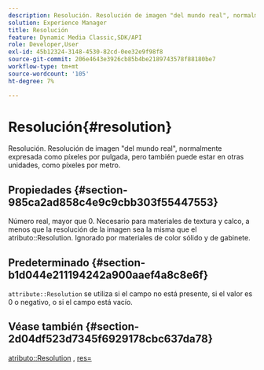 ```yaml
---
description: Resolución. Resolución de imagen "del mundo real", normalmente expresada como píxeles por pulgada, pero también puede estar en otras unidades, como píxeles por metro.
solution: Experience Manager
title: Resolución
feature: Dynamic Media Classic,SDK/API
role: Developer,User
exl-id: 45b12324-3148-4530-82cd-0ee32e9f98f8
source-git-commit: 206e4643e3926cb85b4be2189743578f88180be7
workflow-type: tm+mt
source-wordcount: '105'
ht-degree: 7%

---
```


# Resolución{#resolution}

Resolución. Resolución de imagen &quot;del mundo real&quot;, normalmente expresada como píxeles por pulgada, pero también puede estar en otras unidades, como píxeles por metro.

## Propiedades {#section-985ca2ad858c4e9c9cbb303f55447553}

Número real, mayor que 0. Necesario para materiales de textura y calco, a menos que la resolución de la imagen sea la misma que el atributo::Resolution. Ignorado por materiales de color sólido y de gabinete.

## Predeterminado {#section-b1d044e211194242a900aaef4a8c8e6f}

`attribute::Resolution` se utiliza si el campo no está presente, si el valor es 0 o negativo, o si el campo está vacío.

## Véase también {#section-2d04df523d7345f6929178cbc637da78}

[atributo::Resolution](../../../../../ir-api/material-cat/image-rendering-api-ref/c-ir-material-catalog/c-ir-material-data-reference/r-ir-resolution-dataref.md#reference-09fe14e6bfbf4db6b7f4369fffecc806) ,  [res=](../../../../../ir-api/http-protocol/image-rendering-api-ref/c-ir-http-protocol-ref/c-ir-http-protocol-command-reference/r-ir-res.md#reference-0ad9de8887144c83a6db97b4994f7c04)
